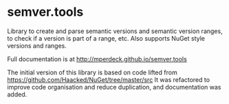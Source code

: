 semver.tools
============

Library to create and parse semantic versions and semantic version ranges, to check if a version is part of a range, etc. Also supports NuGet style versions and ranges.

Full documentation is at http://mperdeck.github.io/semver.tools

The initial version of this library is based on code lifted from https://github.com/Haacked/NuGet/tree/master/src
It was refactored to improve code organisation and reduce duplication, and documentation was added.

